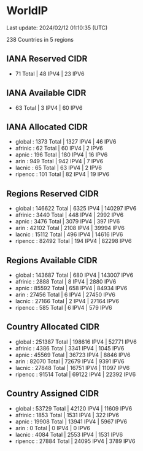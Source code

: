# WorldIP

Last update: 2024/02/12 01:10:35 (UTC)

238 Countries in 5 regions

## IANA Reserved CIDR

- 71 Total | 48 IPV4 | 23 IPV6

## IANA Available CIDR

- 63 Total | 3 IPV4 | 60 IPV6

## IANA Allocated CIDR

- global : 1373 Total | 1327 IPV4 | 46 IPV6
- afrinic : 62 Total | 60 IPV4 | 2 IPV6
- apnic : 196 Total | 180 IPV4 | 16 IPV6
- arin : 949 Total | 942 IPV4 | 7 IPV6
- lacnic : 65 Total | 63 IPV4 | 2 IPV6
- ripencc : 101 Total | 82 IPV4 | 19 IPV6

## Regions Reserved CIDR

- global : 146622 Total | 6325 IPV4 | 140297 IPV6
- afrinic : 3440 Total | 448 IPV4 | 2992 IPV6
- apnic : 3476 Total | 3079 IPV4 | 397 IPV6
- arin : 42102 Total | 2108 IPV4 | 39994 IPV6
- lacnic : 15112 Total | 496 IPV4 | 14616 IPV6
- ripencc : 82492 Total | 194 IPV4 | 82298 IPV6

## Regions Available CIDR

- global : 143687 Total | 680 IPV4 | 143007 IPV6
- afrinic : 2888 Total | 8 IPV4 | 2880 IPV6
- apnic : 85592 Total | 658 IPV4 | 84934 IPV6
- arin : 27456 Total | 6 IPV4 | 27450 IPV6
- lacnic : 27166 Total | 2 IPV4 | 27164 IPV6
- ripencc : 585 Total | 6 IPV4 | 579 IPV6

## Country Allocated CIDR

- global : 251387 Total | 198616 IPV4 | 52771 IPV6
- afrinic : 4386 Total | 3341 IPV4 | 1045 IPV6
- apnic : 45569 Total | 36723 IPV4 | 8846 IPV6
- arin : 82070 Total | 72679 IPV4 | 9391 IPV6
- lacnic : 27848 Total | 16751 IPV4 | 11097 IPV6
- ripencc : 91514 Total | 69122 IPV4 | 22392 IPV6

## Country Assigned CIDR

- global : 53729 Total | 42120 IPV4 | 11609 IPV6
- afrinic : 1853 Total | 1531 IPV4 | 322 IPV6
- apnic : 19908 Total | 13941 IPV4 | 5967 IPV6
- arin : 0 Total | 0 IPV4 | 0 IPV6
- lacnic : 4084 Total | 2553 IPV4 | 1531 IPV6
- ripencc : 27884 Total | 24095 IPV4 | 3789 IPV6
